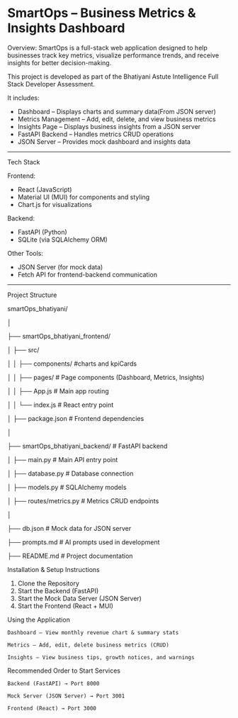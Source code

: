 # SmartOps – Business Metrics & Insights Dashboard

Overview:
SmartOps is a full-stack web application designed to help businesses track key metrics, visualize performance trends, and receive insights for better decision-making.

This project is developed as part of the Bhatiyani Astute Intelligence Full Stack Developer Assessment.

It includes:

- Dashboard – Displays charts and summary data(From JSON server)
- Metrics Management – Add, edit, delete, and view business metrics
- Insights Page – Displays business insights from a JSON server
- FastAPI Backend – Handles metrics CRUD operations
- JSON Server – Provides mock dashboard and insights data

---

Tech Stack

Frontend:

- React (JavaScript)
- Material UI (MUI) for components and styling
- Chart.js for visualizations

Backend:

- FastAPI (Python)
- SQLite (via SQLAlchemy ORM)

Other Tools:

- JSON Server (for mock data)
- Fetch API for frontend-backend communication

---

Project Structure

smartOps_bhatiyani/

│

├── smartOps_bhatiyani_frontend/

│ ├── src/

│ │ ├── components/ #charts and kpiCards

│ │ ├── pages/ # Page components (Dashboard, Metrics, Insights)

│ │ ├── App.js # Main app routing

│ │ └── index.js # React entry point

│ ├── package.json # Frontend dependencies

│

├── smartOps_bhatiyani_backend/ # FastAPI backend

│ ├── main.py # Main API entry point

│ ├── database.py # Database connection

│ ├── models.py # SQLAlchemy models

│ ├── routes/metrics.py # Metrics CRUD endpoints

│

├── db.json # Mock data for JSON server

├── prompts.md # AI prompts used in development

├── README.md # Project documentation


Installation & Setup Instructions

1. Clone the Repository
2. Start the Backend (FastAPI)
3. Start the Mock Data Server (JSON Server)
4. Start the Frontend (React + MUI)

Using the Application

    Dashboard – View monthly revenue chart & summary stats

    Metrics – Add, edit, delete business metrics (CRUD)

    Insights – View business tips, growth notices, and warnings

Recommended Order to Start Services

    Backend (FastAPI) → Port 8000

    Mock Server (JSON Server) → Port 3001

    Frontend (React) → Port 3000
